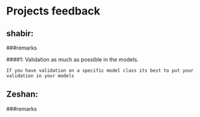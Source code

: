 Projects feedback
============

## shabir:
###remarks

####1: Validation as much as possible in the models.
	
	If you have validation on a specific model class its best to put your validation in your models



## Zeshan:
###remarks